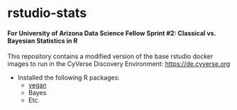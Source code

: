 # rstudio-stats
#### For University of Arizona Data Science Fellow Sprint #2: Classical vs. Bayesian Statistics in R

This repository contains a modified version of the base rstudio docker images to run in
the CyVerse Discovery Environment: <https://de.cyverse.org>

- Installed the following R packages:
  - [vegan](https://cran.r-project.org/web/packages/vegan/index.html)
  - Bayes
  - Etc.
